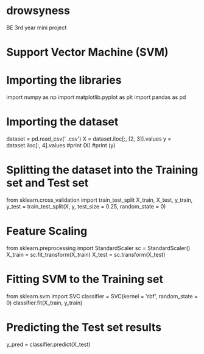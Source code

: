 # drowsyness
BE 3rd year mini project
# Support Vector Machine (SVM)

# Importing the libraries
import numpy as np
import matplotlib.pyplot as plt
import pandas as pd

# Importing the dataset
dataset = pd.read_csv('         .csv')
X = dataset.iloc[:, [2, 3]].values
y = dataset.iloc[:, 4].values 
#print (X)
#print (y)

# Splitting the dataset into the Training set and Test set
from sklearn.cross_validation import train_test_split
X_train, X_test, y_train, y_test = train_test_split(X, y, test_size = 0.25, random_state = 0)

# Feature Scaling
from sklearn.preprocessing import StandardScaler
sc = StandardScaler()
X_train = sc.fit_transform(X_train)
X_test = sc.transform(X_test)

# Fitting SVM to the Training set
from sklearn.svm import SVC
classifier = SVC(kernel = 'rbf', random_state = 0)
classifier.fit(X_train, y_train)

# Predicting the Test set results
y_pred = classifier.predict(X_test)
